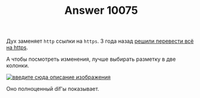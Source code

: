 ﻿---
title: "Answer 10075"
se.owner.user_id: 15479
se.owner.display_name: "Suvitruf - Andrei Apanasik"
se.owner.link: "https://ru.meta.stackoverflow.com/users/15479/suvitruf-andrei-apanasik"
se.answer_id: 10075
se.question_id: 10074
se.post_type: answer
se.score: 6
se.is_accepted: True
---
<p>Дух заменяет <code>http</code> ссылки на <code>https</code>. 3 года назад <a href="https://meta.stackexchange.com/q/292058/260198">решили перевести всё на https</a>.</p>

<p>А чтобы посмотреть изменения, лучше выбирать разметку в две колонки.</p>

<p><a href="https://i.stack.imgur.com/CnqFG.png" rel="nofollow noreferrer"><img src="https://i.stack.imgur.com/CnqFG.png" alt="введите сюда описание изображения"></a></p>

<p>Оно полноценный dif'ы показывает.</p>
